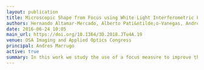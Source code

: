 ```yaml
---
layout: publication
title: Microscopic Shape from Focus using White Light Interferometric Fringes
authors: Hernando Altamar-Mercado, Alberto Pati&ntilde;o-Vanegas, Andrés G. Marrugo
date: 2016-06-24 10:05
main_url: https://doi.org/10.1364/3D.2018.JTu4A.19
venue: OSA Imaging and Applied Optics Congress
principal: Andres Marrugo
active: true
summary: In this work we study the use of a focus measure to improve the 3D reconstruction of low reflectivity microscopic samples using white light interference microscopy. Simulation and experimental results show the improved reconstruction.
---
```


